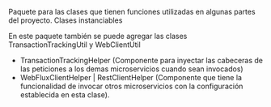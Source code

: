 Paquete para las clases que tienen funciones utilizadas en algunas partes del proyecto. Clases instanciables

En este paquete también se puede agregar las clases TransactionTrackingUtil y WebClientUtil

* TransactionTrackingHelper (Componente para inyectar las cabeceras de las peticiones a los demas microservicios cuando sean invocados)
* WebFluxClientHelper | RestClientHelper (Componente que tiene la funcionalidad de invocar otros microservicios con la configuración establecida en esta clase).